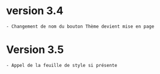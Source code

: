 # version 3.4
    - Changement de nom du bouton Thème devient mise en page
# Version 3.5
    - Appel de la feuille de style si présente